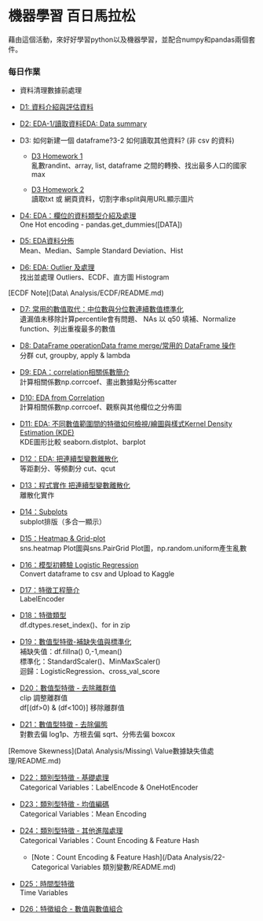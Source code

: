 # 機器學習 百日馬拉松
藉由這個活動，來好好學習python以及機器學習，並配合numpy和pandas兩個套件。

### 每日作業
- 資料清理數據前處理
 - [D1: 資料介紹與評估資料](Day_001_HW.ipynb)
 - [D2: EDA-1/讀取資料EDA: Data summary](Day_002_HW.ipynb)
 - D3: 如何新建一個 dataframe?3-2 如何讀取其他資料? (非 csv 的資料)
    - [D3 Homework 1](Day_003-1_HW.ipynb)
   <br>亂數randint、array, list, dataframe 之間的轉換、找出最多人口的國家max

    - [D3 Homework 2](Day_003-2_HW.ipynb)
   <br>讀取txt 或 網頁資料，切割字串split與用URL顯示圖片

 - [D4: EDA：欄位的資料類型介紹及處理](Day_004_HW.ipynb)
 <br>One Hot encoding - pandas.get_dummies([DATA])

 - [D5: EDA資料分佈](Day_005_HW.ipynb)
 <br>Mean、Median、Sample Standard Deviation、Hist

 - [D6: EDA: Outlier 及處理](Day_006_HW.ipynb)
 <br>找出並處理 Outliers、ECDF、直方圖 Histogram

[ECDF Note](Data\ Analysis/ECDF/README.md)

 - [D7: 常用的數值取代：中位數與分位數連續數值標準化](Day_007_HW.ipynb)
 <br>遺漏值未移除計算percentile會有問題、 NAs 以 q50 填補、Normalize function、列出重複最多的數值

 - [D8: DataFrame operationData frame merge/常用的 DataFrame 操作](Day_008_HW.ipynb)
 <br>分群 cut, groupby, apply & lambda

 - [D9: EDA：correlation相關係數簡介](Day_009_HW.ipynb)
 <br>計算相關係數np.corrcoef、畫出數據點分佈scatter

 - [D10: EDA from Correlation](Day_010_HW.ipynb)
 <br>計算相關係數np.corrcoef、觀察與其他欄位之分佈圖

 - [D11: EDA: 不同數值範圍間的特徵如何檢視/繪圖與樣式Kernel Density Estimation (KDE)](Day_011_HW.ipynb)
 <br>KDE圖形比較 seaborn.distplot、barplot

 - [D12：EDA: 把連續型變數離散化](Day_012_HW.ipynb)
 <br>等距劃分、等頻劃分 cut、qcut

 - [D13：程式實作 把連續型變數離散化](Day_013_HW.ipynb)
 <br>離散化實作

 - [D14：Subplots](Day_014_HW.ipynb)
 <br>subplot排版（多合一顯示）

 - [D15：Heatmap & Grid-plot](Day_015_HW.ipynb)
 <br>sns.heatmap Plot圖與sns.PairGrid Plot圖，np.random.uniform產生亂數

 - [D16：模型初體驗 Logistic Regression](Day_016_HW.ipynb)
 <br>Convert dataframe to csv and Upload to Kaggle

 - [D17：特徵工程簡介](Day_017_HW.ipynb)
 <br>LabelEncoder

 - [D18：特徵類型](Day_018_HW.ipynb)
 <br>df.dtypes.reset_index()、for in zip

 - [D19：數值型特徵-補缺失值與標準化](Day_019_HW.ipynb)
 <br>補缺失值：df.fillna() 0,-1,mean()
 <br>標準化：StandardScaler()、MinMaxScaler()
 <br>迴歸：LogisticRegression、cross_val_score

 - [D20：數值型特徵 - 去除離群值](Day_020_HW.ipynb)
 <br>clip 調整離群值
 <br>df[(df>0) & (df<100)] 移除離群值

 - [D21：數值型特徵 - 去除偏態](Day_021_HW.ipynb)
 <br>對數去偏 log1p、方根去偏 sqrt、分佈去偏 boxcox

 [Remove Skewness](Data\ Analysis/Missing\ Value數據缺失值處理/README.md)

 - [D22：類別型特徵 - 基礎處理](Day_022_HW.ipynb)
 <br>Categorical Variables：LabelEncode & OneHotEncoder

 - [D23：類別型特徵 - 均值編碼](Day_023_HW.ipynb)
 <br>Categorical Variables：Mean Encoding

 - [D24：類別型特徵 - 其他進階處理](Day_024_HW.ipynb)
    <br>Categorical Variables：Count Encoding & Feature Hash
   - [Note：Count Encoding & Feature Hash](/Data Analysis/22-Categorical Variables 類別變數/README.md)

 - [D25：時間型特徵](Day_025_HW.ipynb)
 <br>Time Variables

 - [D26：特徵組合 - 數值與數值組合](Day_026_HW.ipynb)
